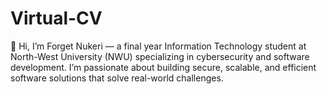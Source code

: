 # Virtual-CV
👋 Hi, I’m Forget Nukeri — a final year Information Technology student at North-West University (NWU) specializing in cybersecurity and software development. I’m passionate about building secure, scalable, and efficient software solutions that solve real-world challenges.
